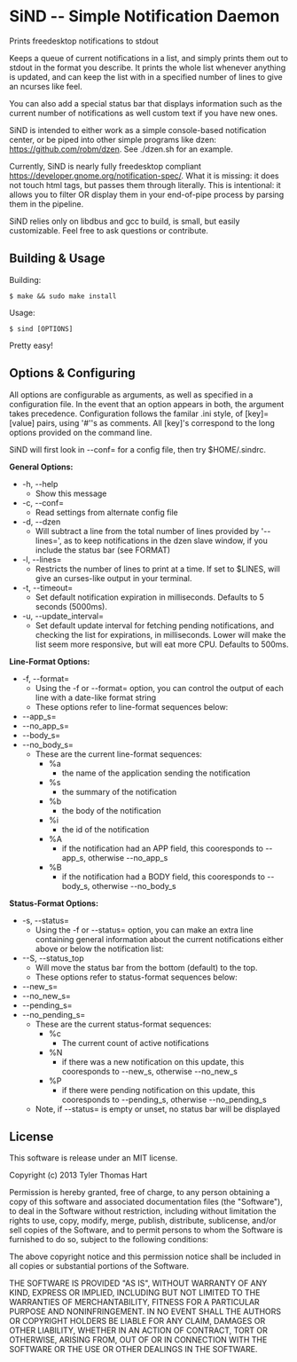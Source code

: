 SiND -- Simple Notification Daemon
==================================
Prints freedesktop notifications to stdout

Keeps a queue of current notifications in a list, and simply prints them
out to stdout in the format you describe. It prints the whole list whenever
anything is updated, and can keep the list with in a specified number of lines
to give an ncurses like feel.

You can also add a special status bar that displays information such as the
current number of notifications as well custom text if you have new ones.

SiND is intended to either work as a simple console-based notification center, or
be piped into other simple programs like dzen:
https://github.com/robm/dzen. See ./dzen.sh for an example.

Currently, SiND is nearly fully freedesktop compliant https://developer.gnome.org/notification-spec/. What it is
missing: it does not touch html tags, but passes them through literally. This is intentional: it allows you to
filter OR display them in your end-of-pipe process by parsing them in the pipeline.

SiND relies only on libdbus and gcc to build, is small, but easily customizable. Feel free to ask questions
or contribute.

Building & Usage
----------------
Building:

    $ make && sudo make install

Usage:

    $ sind [OPTIONS]

Pretty easy!

Options & Configuring
---------------------

All options are configurable as arguments, as well as specified in a configuration file. In the event that an
option appears in both, the argument takes precedence. Configuration follows the familar .ini style, of
[key]=[value] pairs, using '#''s as comments. All [key]'s correspond to the long options provided on the
command line. 

SiND will first look in --conf= for a config file, then try $HOME/.sindrc.

**General Options:**
* -h, --help
	* Show this message
* -c, --conf=
	* Read settings from alternate config file
* -d, --dzen
	* Will subtract a line from the total number of lines provided by
	'--lines=', as to keep notifications in the dzen slave window, if
	you include the status bar (see FORMAT)
* -l, --lines=
	* Restricts the number of lines to print at a time. If set to $LINES,
	  will give an curses-like output in your terminal.
* -t, --timeout=
	* Set default notification expiration in milliseconds. Defaults to 5
	seconds (5000ms).
* -u, --update_interval=
	* Set default update interval for fetching pending notifications, and
	checking the list for expirations, in milliseconds. Lower will make
	the list seem more responsive, but will eat more CPU. Defaults to
	500ms.

**Line-Format Options:**
* -f, --format=
	* Using the -f or --format= option, you can control the output of
	each line with a date-like format string
	* These options refer to line-format sequences below:
* --app_s=
* --no_app_s=
* --body_s=
* --no_body_s=
	* These are the current line-format sequences:
		* %a
			* the name of the application sending the notification
		* %s
			* the summary of the notification
		* %b
			* the body of the notification
		* %i
			* the id of the notification
		* %A	
			* if the notification had an APP field, this cooresponds
			to --app_s, otherwise --no_app_s
		* %B	
			* if the notification had a BODY field, this cooresponds
			to --body_s, otherwise --no_body_s

**Status-Format Options:**
* -s, --status=
	* Using the -f or --status= option, you can make an extra line
	containing general information about the current notifications
	either above or below the notification list:
* --S, --status_top
	* Will move the status bar from the bottom (default) to the top.
	* These options refer to status-format sequences below:
* --new_s=
* --no_new_s=
* --pending_s=
* --no_pending_s=
	* These are the current status-format sequences:
		* %c
			* The current count of active notifications
		* %N
			* if there was a new notification on this update,
			this cooresponds to --new_s, otherwise --no_new_s
		* %P
			* if there were pending notification on this update,
			this cooresponds to --pending_s, otherwise
			--no_pending_s
	* Note, if --status= is empty or unset, no status bar will be displayed

License
-------
This software is release under an MIT license.

Copyright (c) 2013 Tyler Thomas Hart

Permission is hereby granted, free of charge, to any person obtaining a copy of this software and associated documentation files (the "Software"), to deal in the Software without restriction, including without limitation the rights to use, copy, modify, merge, publish, distribute, sublicense, and/or sell copies of the Software, and to permit persons to whom the Software is furnished to do so, subject to the following conditions:

The above copyright notice and this permission notice shall be included in all copies or substantial portions of the Software.

THE SOFTWARE IS PROVIDED "AS IS", WITHOUT WARRANTY OF ANY KIND, EXPRESS OR IMPLIED, INCLUDING BUT NOT LIMITED TO THE WARRANTIES OF MERCHANTABILITY, FITNESS FOR A PARTICULAR PURPOSE AND NONINFRINGEMENT. IN NO EVENT SHALL THE AUTHORS OR COPYRIGHT HOLDERS BE LIABLE FOR ANY CLAIM, DAMAGES OR OTHER LIABILITY, WHETHER IN AN ACTION OF CONTRACT, TORT OR OTHERWISE, ARISING FROM, OUT OF OR IN CONNECTION WITH THE SOFTWARE OR THE USE OR OTHER DEALINGS IN THE SOFTWARE.

